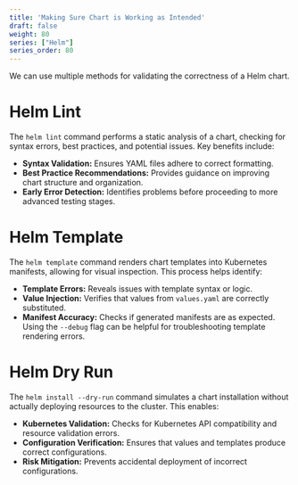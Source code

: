 ```yaml
---
title: 'Making Sure Chart is Working as Intended'
draft: false
weight: 80
series: ["Helm"]
series_order: 80
---
```

We can use multiple methods for validating the correctness of a Helm chart.
# Helm Lint
The `helm lint` command performs a static analysis of a chart, checking for syntax errors, best practices, and potential issues. Key benefits include:
- **Syntax Validation:** Ensures YAML files adhere to correct formatting.
- **Best Practice Recommendations:** Provides guidance on improving chart structure and organization.
- **Early Error Detection:** Identifies problems before proceeding to more advanced testing stages.
# Helm Template
The `helm template` command renders chart templates into Kubernetes manifests, allowing for visual inspection. This process helps identify:
- **Template Errors:** Reveals issues with template syntax or logic.
- **Value Injection:** Verifies that values from `values.yaml` are correctly substituted.
- **Manifest Accuracy:** Checks if generated manifests are as expected.
Using the `--debug` flag can be helpful for troubleshooting template rendering errors.
# Helm Dry Run
The `helm install --dry-run` command simulates a chart installation without actually deploying resources to the cluster. This enables:
- **Kubernetes Validation:** Checks for Kubernetes API compatibility and resource validation errors.
- **Configuration Verification:** Ensures that values and templates produce correct configurations.
- **Risk Mitigation:** Prevents accidental deployment of incorrect configurations.